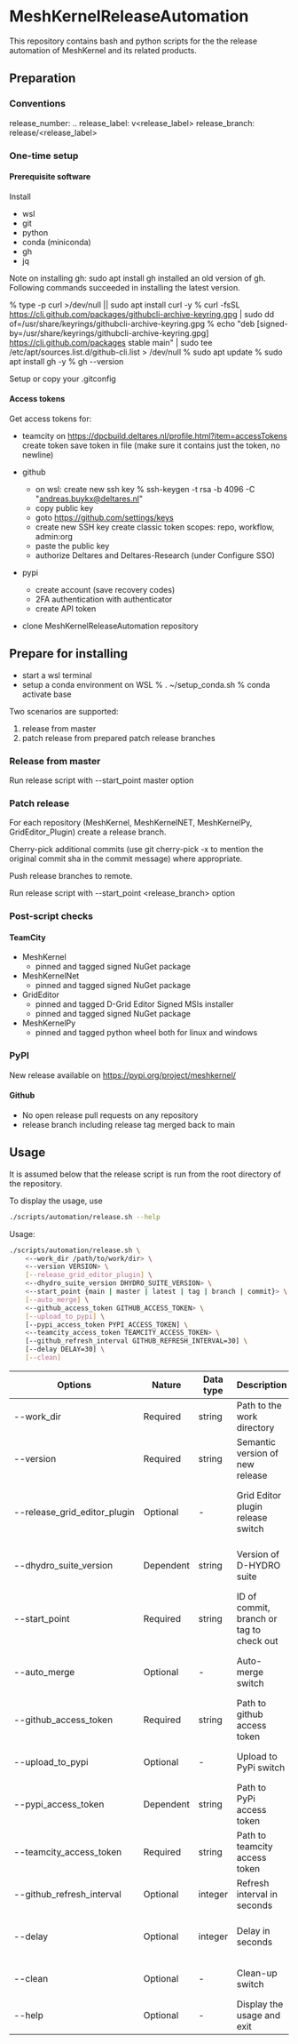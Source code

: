 # MeshKernelReleaseAutomation

This repository contains bash and python scripts for the the release automation of MeshKernel and its related products.

## Preparation

### Conventions

release_number: <major>.<minor>.<patch>
release_label: v<release_label>
release_branch: release/<release_label>

### One-time setup

#### Prerequisite software

Install

* wsl
* git
* python
* conda (miniconda)
* gh
* jq

Note on installing gh: sudo apt install gh installed an old version of gh. Following commands succeeded in installing the latest version.

   % type -p curl >/dev/null || sudo apt install curl -y
   % curl -fsSL https://cli.github.com/packages/githubcli-archive-keyring.gpg | sudo dd of=/usr/share/keyrings/githubcli-archive-keyring.gpg
   % echo "deb [signed-by=/usr/share/keyrings/githubcli-archive-keyring.gpg] https://cli.github.com/packages stable main" | sudo tee /etc/apt/sources.list.d/github-cli.list > /dev/null
   % sudo apt update
   % sudo apt install gh -y
   % gh --version

Setup or copy your .gitconfig

#### Access tokens

Get access tokens for:
* teamcity
   on https://dpcbuild.deltares.nl/profile.html?item=accessTokens
   create token
   save token in file (make sure it contains just the token, no newline)

* github
   - on wsl: create new ssh key
     % ssh-keygen -t rsa -b 4096 -C "andreas.buykx@deltares.nl"
   - copy public key
   - goto https://github.com/settings/keys
   - create new SSH key
     create classic token
     scopes: repo, workflow, admin:org
   - paste the public key
   - authorize Deltares and Deltares-Research (under Configure SSO)

* pypi
   - create account (save recovery codes)
   - 2FA authentication with authenticator
   - create API token

* clone MeshKernelReleaseAutomation repository

## Prepare for installing

* start a wsl terminal
* setup a conda environment on WSL
   % . ~/setup_conda.sh
   % conda activate base

Two scenarios are supported:
1. release from master
2. patch release from prepared patch release branches

### Release from master

Run release script with --start_point master option

### Patch release

For each repository (MeshKernel, MeshKernelNET, MeshKernelPy,
GridEditor_Plugin) create a release branch.

Cherry-pick additional commits (use git cherry-pick -x <sha> to mention the original
commit sha in the commit message) where appropriate.

Push release branches to remote.

Run release script with --start_point <release_branch> option

### Post-script checks

#### TeamCity
* MeshKernel
  - pinned and tagged signed NuGet package
* MeshKernelNet
  - pinned and tagged signed NuGet package
* GridEditor
  - pinned and tagged D-Grid Editor Signed MSIs installer
  - pinned and tagged signed NuGet package
* MeshKernelPy
  - pinned and tagged python wheel both for linux and windows

### PyPI
New release available on https://pypi.org/project/meshkernel/

#### Github
* No open release pull requests on any repository
* release branch including release tag merged back to main

## Usage

It is assumed below that the release script is run from the root directory of the repository.

To display the usage, use

```bash
./scripts/automation/release.sh --help
```

Usage:

```bash
./scripts/automation/release.sh \
    <--work_dir /path/to/work/dir> \
    <--version VERSION> \
    [--release_grid_editor_plugin] \
    <--dhydro_suite_version DHYDRO_SUITE_VERSION> \
    <--start_point {main | master | latest | tag | branch | commit}> \
    [--auto_merge] \
    <--github_access_token GITHUB_ACCESS_TOKEN> \
    [--upload_to_pypi] \
    [--pypi_access_token PYPI_ACCESS_TOKEN] \
    <--teamcity_access_token TEAMCITY_ACCESS_TOKEN> \
    [--github_refresh_interval GITHUB_REFRESH_INTERVAL=30] \
    [--delay DELAY=30] \
    [--clean]
```

| Options                                   | Nature    | Data type | Description                              | Notes                                                                                         |
| ----------------------------------------- | --------- | --------- | ---------------------------------------- | --------------------------------------------------------------------------------------------- |
| --work_dir                                | Required  | string    | Path to the work directory               | all repositories will be cloned in subdirectories of this directory.                          |
| --version                                 | Required  | string    | Semantic version of new release          | e.g. 7.0.0                                                                                    |
| <nobr>--release_grid_editor_plugin</nobr> | Optional  | -         | Grid Editor plugin release switch        | If supplied, Grid Editor plugin is released beside MeshKernel, MeshKernelPy and MeshKernelNET |
| --dhydro_suite_version                    | Dependent | string    | Version of D-HYDRO suite                 | Required if --release_grid_editor_plugin is provided, ignored otherwise                       |
| --start_point                             | Required  | string    | ID of commit, branch or tag to check out | If a branch is specified, the HEAD of the branch is checked out                               |
| --auto_merge                              | Optional  | -         | Auto-merge switch                        | If supplied, the release tag is merged into the base branch upon release creation             |
| --github_access_token                     | Required  | string    | Path to github access token              |                                                                                               |
| --upload_to_pypi                          | Optional  | -         | Upload to PyPi switch                    | If supplied, the generated python wheels are uploaded to PyPi                                 |
| --pypi_access_token                       | Dependent | string    | Path to PyPi access token                | Required if --upload_to_pypi is provided, ignored otherwise                                   |
| --teamcity_access_token                   | Required  | string    | Path to teamcity access token            | file must contain only token, without trailing newline                                        |
| --github_refresh_interval                 | Optional  | integer   | Refresh interval in seconds              | Used as a refresh interval while watching github PR checks (default = 30s)                    |
| --delay                                   | Optional  | integer   | Delay in seconds                         | The script sleeps for this duration before watching github PR checks (default = 30s)          |
| --clean                                   | Optional  | -         | Clean-up switch                          | If supplied, the work directory is removed upon completion                                    |
| --help                                    | Optional  | -         | Display the usage and exit               |                                                                                               |
